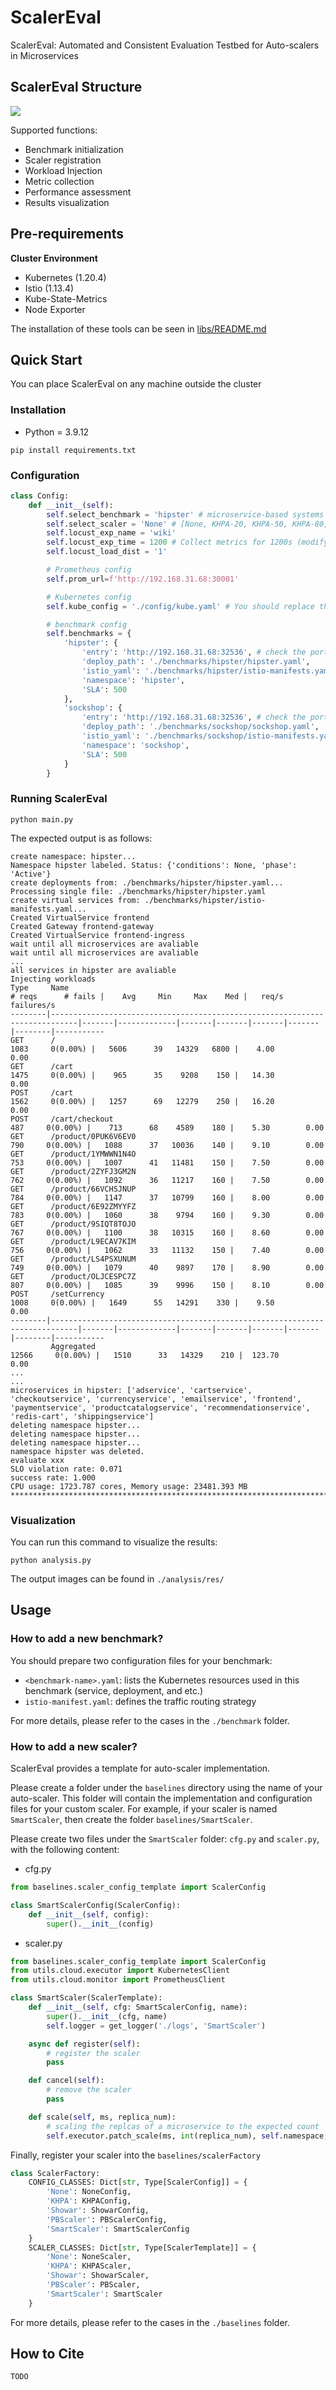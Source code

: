 # ScalerEval
ScalerEval: Automated and Consistent Evaluation Testbed for Auto-scalers in Microservices



## ScalerEval Structure

![](./imgs/ScalerEval.png)

Supported functions:

- Benchmark initialization
- Scaler registration
- Workload Injection
- Metric collection
- Performance assessment
- Results visualization

##  Pre-requirements

**Cluster Environment**

- Kubernetes (1.20.4)
- Istio (1.13.4)
- Kube-State-Metrics
- Node Exporter

The installation of these tools can be seen in [libs/README.md](https://github.com/WHU-AISE/ScalerEval/blob/main/libs/READEME.md)

## Quick Start

You can place ScalerEval on any machine outside the cluster

### Installation

- Python = 3.9.12

```
pip install requirements.txt
```

### Configuration

```Python
class Config:
    def __init__(self):
        self.select_benchmark = 'hipster' # microservice-based systems [hipster, sockshop]
        self.select_scaler = 'None' # [None, KHPA-20, KHPA-50, KHPA-80, Showar, PBScaler]
        self.locust_exp_name = 'wiki'
        self.locust_exp_time = 1200 # Collect metrics for 1200s (modify this value based on load injection time)
        self.locust_load_dist = '1'

        # Prometheus config
        self.prom_url=f'http://192.168.31.68:30001'

        # Kubernetes config
        self.kube_config = './config/kube.yaml' # You should replace this file with /etc/kubernetes/admin.conf in your master node

        # benchmark config
        self.benchmarks = {
            'hipster': {
                'entry': 'http://192.168.31.68:32536', # check the port of istio-ingress-gateway
                'deploy_path': './benchmarks/hipster/hipster.yaml',
                'istio_yaml': './benchmarks/hipster/istio-manifests.yaml',
                'namespace': 'hipster',
                'SLA': 500
            },
            'sockshop': {
                'entry': 'http://192.168.31.68:32536', # check the port of istio-ingress-gateway
                'deploy_path': './benchmarks/sockshop/sockshop.yaml',
                'istio_yaml': './benchmarks/sockshop/istio-manifests.yaml',
                'namespace': 'sockshop',
                'SLA': 500
            }
        }
```

### Running ScalerEval

```shell
python main.py
```

The expected output is as follows:

```
create namespace: hipster...
Namespace hipster labeled. Status: {'conditions': None, 'phase': 'Active'}
create deployments from: ./benchmarks/hipster/hipster.yaml...
Processing single file: ./benchmarks/hipster/hipster.yaml
create virtual services from: ./benchmarks/hipster/istio-manifests.yaml...
Created VirtualService frontend
Created Gateway frontend-gateway
Created VirtualService frontend-ingress
wait until all microservices are avaliable 
wait until all microservices are avaliable
...
all services in hipster are avaliable
Injecting workloads
Type     Name                                                                          # reqs      # fails |    Avg     Min     Max    Med |   req/s  failures/s
--------|----------------------------------------------------------------------------|-------|-------------|-------|-------|-------|-------|--------|-----------
GET      /                                                                               1083     0(0.00%) |   5606      39   14329   6800 |    4.00        0.00
GET      /cart                                                                           1475     0(0.00%) |    965      35    9208    150 |   14.30        0.00
POST     /cart                                                                           1562     0(0.00%) |   1257      69   12279    250 |   16.20        0.00
POST     /cart/checkout                                                                   487     0(0.00%) |    713      68    4589    180 |    5.30        0.00
GET      /product/0PUK6V6EV0                                                              790     0(0.00%) |   1088      37   10036    140 |    9.10        0.00
GET      /product/1YMWWN1N4O                                                              753     0(0.00%) |   1007      41   11481    150 |    7.50        0.00
GET      /product/2ZYFJ3GM2N                                                              762     0(0.00%) |   1092      36   11217    160 |    7.50        0.00
GET      /product/66VCHSJNUP                                                              784     0(0.00%) |   1147      37   10799    160 |    8.00        0.00
GET      /product/6E92ZMYYFZ                                                              783     0(0.00%) |   1060      38    9794    160 |    9.30        0.00
GET      /product/9SIQT8TOJO                                                              767     0(0.00%) |   1100      38   10315    160 |    8.60        0.00
GET      /product/L9ECAV7KIM                                                              756     0(0.00%) |   1062      33   11132    150 |    7.40        0.00
GET      /product/LS4PSXUNUM                                                              749     0(0.00%) |   1079      40    9897    170 |    8.90        0.00
GET      /product/OLJCESPC7Z                                                              807     0(0.00%) |   1085      39    9996    150 |    8.10        0.00
POST     /setCurrency                                                                    1008     0(0.00%) |   1649      55   14291    330 |    9.50        0.00
--------|----------------------------------------------------------------------------|-------|-------------|-------|-------|-------|-------|--------|-----------
         Aggregated                                                                     12566     0(0.00%) |   1510      33   14329    210 |  123.70        0.00
...
...
microservices in hipster: ['adservice', 'cartservice', 'checkoutservice', 'currencyservice', 'emailservice', 'frontend', 'paymentservice', 'productcatalogservice', 'recommendationservice', 'redis-cart', 'shippingservice']
deleting namespace hipster...
deleting namespace hipster...
deleting namespace hipster...
namespace hipster was deleted.
evaluate xxx
SLO violation rate: 0.071
success rate: 1.000
CPU usage: 1723.787 cores, Memory usage: 23481.393 MB
****************************************************************************************************
```

### Visualization

You can run this command to visualize the results:

```
python analysis.py
```

The output images can be found in `./analysis/res/`

## Usage

### How to add a new benchmark?

You should prepare two configuration files for your benchmark:

- `<benchmark-name>.yaml`: lists the Kubernetes resources used in this benchmark (service, deployment, and etc.)
- `istio-manifest.yaml`: defines the traffic routing strategy

For more details, please refer to the cases in the `./benchmark` folder.

### How to add a new scaler?

ScalerEval provides a template for auto-scaler implementation. 

Please create a folder under the `baselines` directory using the name of your auto-scaler. This folder will contain the implementation and configuration files for your custom scaler. For example, if your scaler is named `SmartScaler`, then create the folder `baselines/SmartScaler`. 

Please create two files under the `SmartScaler` folder: `cfg.py` and `scaler.py`, with the following content:

- cfg.py

```python
from baselines.scaler_config_template import ScalerConfig

class SmartScalerConfig(ScalerConfig):
    def __init__(self, config):
        super().__init__(config)
```

- scaler.py

```python
from baselines.scaler_config_template import ScalerConfig
from utils.cloud.executor import KubernetesClient
from utils.cloud.monitor import PrometheusClient

class SmartScaler(ScalerTemplate):
    def __init__(self, cfg: SmartScalerConfig, name):
        super().__init__(cfg, name)
       	self.logger = get_logger('./logs', 'SmartScaler')

    async def register(self):
        # register the scaler
        pass

    def cancel(self):
        # remove the scaler
        pass

    def scale(self, ms, replica_num):
        # scaling the replcas of a microservice to the expected count
        self.executor.patch_scale(ms, int(replica_num), self.namespace, async_req=True)
```

Finally, register your scaler into the `baselines/scalerFactory`

```python
class ScalerFactory:
    CONFIG_CLASSES: Dict[str, Type[ScalerConfig]] = {
        'None': NoneConfig,
        'KHPA': KHPAConfig,
        'Showar': ShowarConfig,
        'PBScaler': PBScalerConfig,
        'SmartScaler': SmartScalerConfig
    }
    SCALER_CLASSES: Dict[str, Type[ScalerTemplate]] = {
        'None': NoneScaler,
        'KHPA': KHPAScaler,
        'Showar': ShowarScaler,
        'PBScaler': PBScaler,
        'SmartScaler': SmartScaler
    }
```

For more details, please refer to the cases in the `./baselines` folder.

## How to Cite

```
TODO
```



